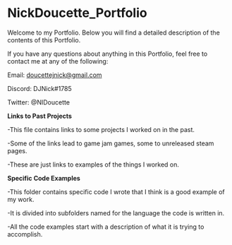 # NickDoucette_Portfolio
Welcome to my Portfolio. Below you will find a detailed description of the contents of this Portfolio.

If you have any questions about anything in this Portfolio, feel free to contact me at any of the following:

Email: doucettejnick@gmail.com

Discord: DJNick#1785

Twitter: @NIDoucette

**Links to Past Projects**

-This file contains links to some projects I worked on in the past.

-Some of the links lead to game jam games, some to unreleased steam pages.

-These are just links to examples of the things I worked on.

**Specific Code Examples**

-This folder contains specific code I wrote that I think is a good example of my work.

-It is divided into subfolders named for the language the code is written in.

-All the code examples start with a description of what it is trying to accomplish.